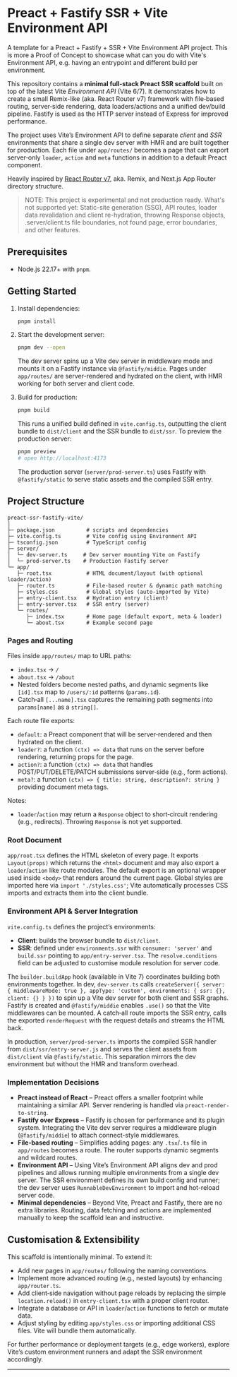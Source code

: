 # Preact + Fastify SSR + Vite Environment API

A template for a Preact + Fastify + SSR + Vite Environment API project. This is more a Proof of Concept to showcase what
can you do with Vite's Environment API, e.g. having an entrypoint and different build per environment.

This repository contains a **minimal full‑stack Preact SSR scaffold** built on top of the latest Vite _Environment API_
(Vite 6/7). It demonstrates how to create a small Remix-like (aka. React Router v7) framework with file‑based routing,
server‑side rendering, data loaders/actions and a unified dev/build pipeline. Fastify is used as the HTTP server instead
of Express for improved performance.

The project uses Vite’s Environment API to define separate _client_ and _SSR_ environments that share a single dev
server with HMR and are built together for production. Each file under `app/routes/` becomes a page that can export
server‑only `loader`, `action` and `meta` functions in addition to a default Preact component.

Heavily inspired by [React Router v7](https://reactrouter.com/home), aka. Remix, and Next.js App Router directory
structure.

> NOTE: This project is experimental and not production ready. What's not supported yet: Static-site generation (SSG),
> API routes, loader data revalidation and client re-hydration, throwing Response objects, .server/client.ts file
> boundaries, not found page, error boundaries, and other features.

## Prerequisites

- Node.js 22.17+ with `pnpm`.

## Getting Started

1. Install dependencies:

   ```bash
   pnpm install
   ```

2. Start the development server:

   ```bash
   pnpm dev --open
   ```

   The dev server spins up a Vite dev server in middleware mode and mounts it on a Fastify instance via
   `@fastify/middie`. Pages under `app/routes/` are server-rendered and hydrated on the client, with HMR working for
   both server and client code.

3. Build for production:

   ```bash
   pnpm build
   ```

   This runs a unified build defined in `vite.config.ts`, outputting the client bundle to `dist/client` and the SSR
   bundle to `dist/ssr`. To preview the production server:

   ```bash
   pnpm preview
   # open http://localhost:4173
   ```

   The production server (`server/prod-server.ts`) uses Fastify with `@fastify/static` to serve static assets and the
   compiled SSR entry.

## Project Structure

```
preact-ssr-fastify-vite/
│
├─ package.json          # scripts and dependencies
├─ vite.config.ts        # Vite config using Environment API
├─ tsconfig.json         # TypeScript config
├─ server/
│  └─ dev-server.ts     # Dev server mounting Vite on Fastify
│  └─ prod-server.ts    # Production Fastify server
└─ app/
   ├─ root.tsx           # HTML document/layout (with optional loader/action)
   ├─ router.ts          # File-based router & dynamic path matching
   ├─ styles.css         # Global styles (auto-imported by Vite)
   ├─ entry-client.tsx   # Hydration entry (client)
   ├─ entry-server.tsx   # SSR entry (server)
   └─ routes/
      ├─ index.tsx       # Home page (default export, meta & loader)
      └─ about.tsx       # Example second page
```

### Pages and Routing

Files inside `app/routes/` map to URL paths:

- `index.tsx` → `/`
- `about.tsx` → `/about`
- Nested folders become nested paths, and dynamic segments like `[id].tsx` map to `/users/:id` patterns (`params.id`).
- Catch‑all `[...name].tsx` captures the remaining path segments into `params[name]` as a `string[]`.

Each route file exports:

- `default`: a Preact component that will be server‑rendered and then hydrated on the client.
- `loader?`: a function `(ctx) => data` that runs on the server before rendering, returning props for the page.
- `action?`: a function `(ctx) => data` that handles POST/PUT/DELETE/PATCH submissions server‑side (e.g., form actions).
- `meta?`: a function `(ctx) => { title: string, description?: string }` providing document meta tags.

Notes:

- `loader`/`action` may return a `Response` object to short‑circuit rendering (e.g., redirects). Throwing `Response` is
  not yet supported.

### Root Document

`app/root.tsx` defines the HTML skeleton of every page. It exports `Layout(props)` which returns the `<html>` document
and may also export a `loader`/`action` like route modules. The default export is an optional wrapper used inside
`<body>` that renders around the current page. Global styles are imported here via `import './styles.css'`; Vite
automatically processes CSS imports and extracts them into the client bundle.

### Environment API & Server Integration

`vite.config.ts` defines the project’s environments:

- **Client**: builds the browser bundle to `dist/client`.
- **SSR**: defined under `environments.ssr` with `consumer: 'server'` and `build.ssr` pointing to
  `app/entry-server.tsx`. The `resolve.conditions` field can be adjusted to customise module resolution for server code.

The `builder.buildApp` hook (available in Vite 7) coordinates building both environments together. In dev,
`dev-server.ts` calls
`createServer({ server: { middlewareMode: true }, appType: 'custom', environments: { ssr: {}, client: {} } })` to spin
up a Vite dev server for both client and SSR graphs. Fastify is created and `@fastify/middie` enables `.use()` so that
the Vite middlewares can be mounted. A catch‑all route imports the SSR entry, calls the exported `renderRequest` with
the request details and streams the HTML back.

In production, `server/prod-server.ts` imports the compiled SSR handler from `dist/ssr/entry-server.js` and serves the
client assets from `dist/client` via `@fastify/static`. This separation mirrors the dev environment but without the HMR
and transform overhead.

### Implementation Decisions

- **Preact instead of React** – Preact offers a smaller footprint while maintaining a similar API. Server rendering is
  handled via `preact-render-to-string`.
- **Fastify over Express** – Fastify is chosen for performance and its plugin system. Integrating the Vite dev server
  requires a middleware plugin (`@fastify/middie`) to attach connect-style middlewares.
- **File‑based routing** – Simplifies adding pages: any `.tsx`/`.ts` file in `app/routes` becomes a route. The router
  supports dynamic segments and wildcard routes.
- **Environment API** – Using Vite’s Environment API aligns dev and prod pipelines and allows running multiple
  environments from a single dev server. The SSR environment defines its own build config and runner; the dev server
  uses `RunnableDevEnvironment` to import and hot-reload server code.
- **Minimal dependencies** – Beyond Vite, Preact and Fastify, there are no extra libraries. Routing, data fetching and
  actions are implemented manually to keep the scaffold lean and instructive.

## Customisation & Extensibility

This scaffold is intentionally minimal. To extend it:

- Add new pages in `app/routes/` following the naming conventions.
- Implement more advanced routing (e.g., nested layouts) by enhancing `app/router.ts`.
- Add client‑side navigation without page reloads by replacing the simple `location.reload()` in `entry-client.tsx` with
  a proper client router.
- Integrate a database or API in `loader`/`action` functions to fetch or mutate data.
- Adjust styling by editing `app/styles.css` or importing additional CSS files. Vite will bundle them automatically.

For further performance or deployment targets (e.g., edge workers), explore Vite’s custom environment runners and adapt
the SSR environment accordingly.

---
